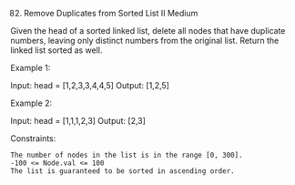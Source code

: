 82. Remove Duplicates from Sorted List II
Medium

Given the head of a sorted linked list, delete all nodes that have duplicate numbers, leaving only distinct numbers from the original list. Return the linked list sorted as well.

 

Example 1:

Input: head = [1,2,3,3,4,4,5]
Output: [1,2,5]

Example 2:

Input: head = [1,1,1,2,3]
Output: [2,3]

 

Constraints:

    The number of nodes in the list is in the range [0, 300].
    -100 <= Node.val <= 100
    The list is guaranteed to be sorted in ascending order.

